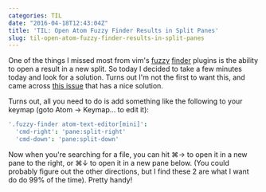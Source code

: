 ```yaml
---
categories: TIL
date: "2016-04-18T12:43:04Z"
title: 'TIL: Open Atom Fuzzy Finder Results in Split Panes'
slug: til-open-atom-fuzzy-finder-results-in-split-panes
---
```


One of the things I missed most from vim's [fuzzy](https://github.com/junegunn/fzf) [finder](https://github.com/kien/ctrlp.vim) plugins is the ability to open a result in a new split. So today I decided to take a few minutes today and look for a solution. Turns out I'm not the first to want this, and came across [this issue](https://github.com/atom/fuzzy-finder/issues/81) that has a nice solution.

Turns out, all you need to do is add something like the following to your keymap (goto Atom → Keymap... to edit it):

```coffee
'.fuzzy-finder atom-text-editor[mini]':
  'cmd-right': 'pane:split-right'
  'cmd-down': 'pane:split-down'
```

Now when you're searching for a file, you can hit ⌘→ to open it in a new pane to the right, or ⌘↓ to open it in a new pane below. (You could probably figure out the other directions, but I find these 2 are what I want do do 99% of the time). Pretty handy!
